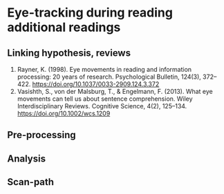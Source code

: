 # Eye-tracking during reading additional readings

## Linking hypothesis, reviews

1. Rayner, K. (1998). Eye movements in reading and information processing: 20 years of research. Psychological Bulletin, 124(3), 372–422. https://doi.org/10.1037/0033-2909.124.3.372
2. Vasishth, S., von der Malsburg, T., & Engelmann, F. (2013). What eye movements can tell us about sentence comprehension. Wiley Interdisciplinary Reviews. Cognitive Science, 4(2), 125–134. https://doi.org/10.1002/wcs.1209

## Pre-processing

## Analysis

## Scan-path


